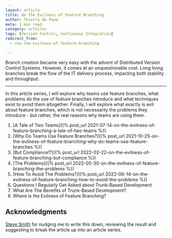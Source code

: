 ```yaml
---
layout: article
title: On the Evilness of Feature Branching
author: Thierry de Pauw
meta: 1 min read
category: articles
tags: [Version Control, Continuous Integration]
redirect_from:
  - /on-the-evilness-of-feature-branching

---
```


Branch creation became very easy with the advent of Distributed Version Control
Systems. However, it comes at an unquestionable cost. Long living branches break
the flow of the IT delivery process, impacting both stability and throughput.

---

In this article series, I will explore why teams use feature branches, what
problems do the use of feature branches introduce and what techniques exist to
avoid them altogether. Finally, I will explore what exactly is evil about
feature branches, which is not necessarily the problems they introduce - but
rather, the real reasons why teams are using them.

1. [A Tale of Two Teams]({% post_url 2021-07-14-on-the-evilness-of-feature-branching-a-tale-of-two-teams %})
2. [Why Do Teams Use Feature Branches?]({% post_url 2021-10-25-on-the-evilness-of-feature-branching-why-do-teams-use-feature-branches %})
3. [But Compliance!?]({% post_url 2022-02-22-on-the-evilness-of-feature-branching-but-compliance %})
4. [The Problems]({% post_url 2022-05-30-on-the-evilness-of-feature-branching-the-problems %})
5. [How To Avoid The Problems?]({% post_url 2022-06-14-on-the-evilness-of-feature-branching-how-to-avoid-the-problems %})
6. Questions I Regularly Get Asked about Trunk-Based Development
7. What Are The Benefits of Trunk-Based Development?
8. Where is the Evilness of Feature Branching?

## Acknowledgments

[Steve Smith](https://twitter.com/SteveSmith_Tech) for nudging me to write this
down, reviewing the result and suggesting to break the article up into an
article series.
